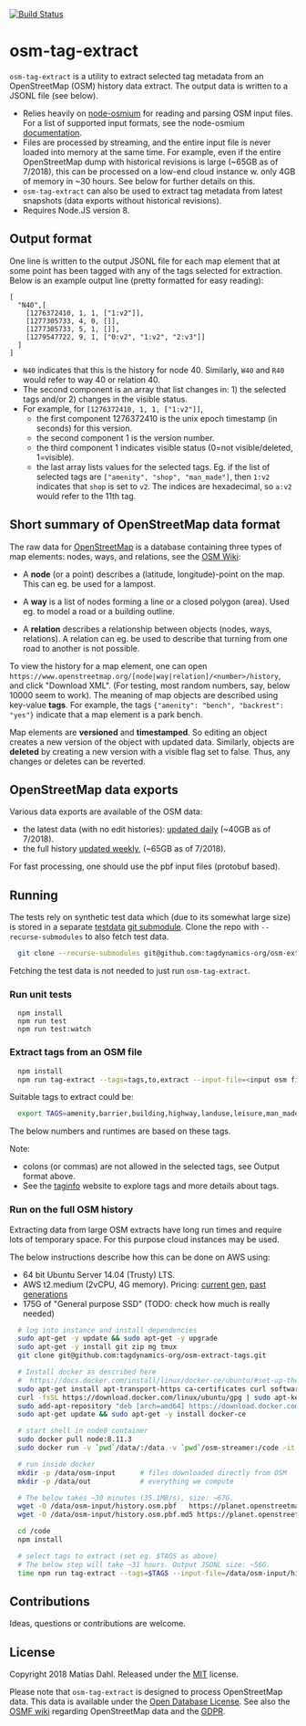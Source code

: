 [![Build Status](https://travis-ci.org/tagdynamics-org/osm-extract-tags.svg?branch=master)](https://travis-ci.org/tagdynamics-org/osm-extract-tags)

# osm-tag-extract

`osm-tag-extract` is a utility to extract selected tag metadata from an OpenStreetMap (OSM) history data extract. The output data is written to a JSONL file (see below).

 - Relies heavily on [node-osmium](https://github.com/osmcode/node-osmium) for reading and parsing OSM input files. For a list of supported input formats, see the node-osmium [documentation](https://github.com/osmcode/node-osmium/blob/master/doc/tutorial.md).
 - Files are processed by streaming, and the entire input file is never loaded into memory at the same time. For example, even if the entire OpenStreetMap dump with historical revisions is large (~65GB as of 7/2018), this can be processed on a low-end cloud instance w. only 4GB of memory in ~30 hours. See below for further details on this.
 - `osm-tag-extract` can also be used to extract tag metadata from latest snapshots (data exports without historical revisions).
 - Requires Node.JS version 8.

## Output format

One line is written to the output JSONL file for each map element that at some point has been tagged with any of the tags selected for extraction. Below is an example output line (pretty formatted for easy reading):

```
[
  "N40",[
    [1276372410, 1, 1, ["1:v2"]],
    [1277305733, 4, 0, []],
    [1277305733, 5, 1, []],
    [1279547722, 9, 1, ["0:v2", "1:v2", "2:v3"]]
  ]
]
```

  - `N40` indicates that this is the history for node 40. Similarly, `W40` and `R40` would refer to way 40 or relation 40.
  - The second component is an array that list changes in: 1) the selected tags and/or 2) changes in the visible status.
  - For example, for `[1276372410, 1, 1, ["1:v2"]]`,
    - the first component 1276372410 is the unix epoch timestamp (in seconds) for this version.
    - the second component 1 is the version number.
    - the third component 1 indicates visible status (0=not visible/deleted, 1=visible). 
    - the last array lists values for the selected tags. Eg. if the list of selected tags are `["amenity", "shop", "man_made"]`, then `1:v2` indicates that `shop` is set to `v2`. The indices are hexadecimal, so `a:v2` would refer to the 11th tag.

## Short summary of OpenStreetMap data format

The raw data for [OpenStreetMap](https://openstreetmap.org) is a database containing three types of map elements: nodes, ways, and relations, see the [OSM Wiki](https://wiki.openstreetmap.org/wiki/Elements):

- A **node** (or a point) describes a (latitude, longitude)-point on the map. This can eg. be used for a lampost.

- A **way** is a list of nodes forming a line or a closed polygon (area). Used eg. to model a road or a building outline.

- A **relation** describes a relationship between objects (nodes, ways, relations). A relation can eg. be used to describe that turning from one road to another is not possible.

To view the history for a map element, one can open `https://www.openstreetmap.org/[node|way|relation]/<number>/history`, and click "Download XML". (For testing, most random numbers, say, below 10000 seem to work). The meaning of map objects are described using key-value **tags**. For example, the tags `{"amenity": "bench", "backrest": "yes"}` indicate that a map element is a park bench.

Map elements are **versioned** and **timestamped**. So editing an object creates a new version of the object with updated data. Similarly, objects are **deleted** by creating a new version with a visible flag set to false. Thus, any changes or deletes can be reverted.

## OpenStreetMap data exports

Various data exports are available of the OSM data:

- the latest data (with no edit histories): [updated daily](https://wiki.openstreetmap.org/wiki/Planet.osm) (~40GB as of 7/2018).
- the full history [updated weekly](https://planet.openstreetmap.org/planet/full-history/), (~65GB as of 7/2018).

For fast processing, one should use the pbf input files (protobuf based).

## Running

The tests rely on synthetic test data which (due to its somewhat large size) is stored in a separate [testdata](https://github.com/tagdynamics-org/testdata) [git submodule](https://git-scm.com/book/en/v2/Git-Tools-Submodules). Clone the repo with `--recurse-submodules` to also fetch test data.

```bash
  git clone --recurse-submodules git@github.com:tagdynamics-org/osm-extract-tags.git
```

Fetching the test data is not needed to just run `osm-tag-extract`.

### Run unit tests

```
  npm install
  npm run test
  npm run test:watch
```

### Extract tags from an OSM file

```bash
  npm install
  npm run tag-extract --tags=tags,to,extract --input-file=<input osm file> --output-file=<output.jsonl>
```

Suitable tags to extract could be:

```bash
  export TAGS=amenity,barrier,building,highway,landuse,leisure,man_made,natural,railway,shop,sport,surface,tourism
```

The below numbers and runtimes are based on these tags.

Note: 
 - colons (or commas) are not allowed in the selected tags, see Output format above.
 - See the [taginfo](https://taginfo.openstreetmap.org/) website to explore tags and more details about tags. 

### Run on the full OSM history

Extracting data from large OSM extracts have long run times and require lots of temporary space. For this purpose cloud instances may be used. 

The below instructions describe how this can be done on AWS using: 

 - 64 bit Ubuntu Server 14.04 (Trusty) LTS.
 - AWS t2.medium (2vCPU, 4G memory). Pricing: [current gen](https://aws.amazon.com/ec2/pricing/on-demand/), [past generations](https://aws.amazon.com/ec2/previous-generation/)
 - 175G of "General purpose SSD" (TODO: check how much is really needed)

```bash
  # log into instance and install dependencies
  sudo apt-get -y update && sudo apt-get -y upgrade
  sudo apt-get -y install git zip mg tmux
  git clone git@github.com:tagdynamics-org/osm-extract-tags.git

  # Install docker as described here 
  #  https://docs.docker.com/install/linux/docker-ce/ubuntu/#set-up-the-repository
  sudo apt-get install apt-transport-https ca-certificates curl software-properties-common
  curl -fsSL https://download.docker.com/linux/ubuntu/gpg | sudo apt-key add -
  sudo add-apt-repository "deb [arch=amd64] https://download.docker.com/linux/ubuntu $(lsb_release -cs) stable"
  sudo apt-get update && sudo apt-get -y install docker-ce

  # start shell in node8 container
  sudo docker pull node:8.11.3
  sudo docker run -v `pwd`/data/:/data -v `pwd`/osm-streamer:/code -it --rm node:8.11.3 /bin/bash

  # run inside docker
  mkdir -p /data/osm-input      # files downloaded directly from OSM
  mkdir -p /data/out            # everything we compute

  # The below takes ~30 minutes (35.1MB/s), size: ~67G.
  wget -O /data/osm-input/history.osm.pbf   https://planet.openstreetmap.org/pbf/full-history/history-latest.osm.pbf
  wget -O /data/osm-input/history.osm.pbf.md5 https://planet.openstreetmap.org/pbf/full-history/history-latest.osm.pbf.md5

  cd /code
  npm install

  # select tags to extract (set eg. $TAGS as above)
  # The below step will take ~31 hours. Output JSONL size: ~56G.
  time npm run tag-extract --tags=$TAGS --input-file=/data/osm-input/history.osm.pbf --output-file=/data/out/tag-history.jsonl
```

## Contributions

Ideas, questions or contributions are welcome.

## License

Copyright 2018 Matias Dahl. Released under the [MIT](LICENSE.md) license.

Please note that `osm-tag-extract` is designed to process OpenStreetMap data. This data is available under the [Open Database License](https://openstreetmap.org/copyright). See also the [OSMF wiki](https://wiki.openstreetmap.org/wiki/GDPR) regarding OpenStreetMap data and the [GDPR](https://gdpr-info.eu/).

